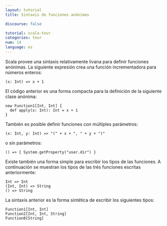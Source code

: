 ```yaml
---
layout: tutorial
title: Sintaxis de funciones anónimas

discourse: false

tutorial: scala-tour
categories: tour
num: 14
language: es
---
```


Scala provee una sintaxis relativamente livana para definir funciones anónimas. La siguiente expresión crea una función incrementadora para números enteros:

    (x: Int) => x + 1

El código anterior es una forma compacta para la definición de la siguiente clase anónima:

    new Function1[Int, Int] {
      def apply(x: Int): Int = x + 1
    }

También es posible definir funciones con múltiples parámetros:

    (x: Int, y: Int) => "(" + x + ", " + y + ")"

o sin parámetros: 

    () => { System.getProperty("user.dir") }

Existe también una forma simple para escribir los tipos de las funciones. A continuación se muestran los tipos de las trés funciones escritas anteriormente:

    Int => Int
    (Int, Int) => String
    () => String

La sintaxis anterior es la forma sintética de escribir los siguientes tipos:

    Function1[Int, Int]
    Function2[Int, Int, String]
    Function0[String]
